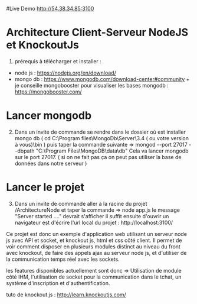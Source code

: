 #Live Demo 
http://54.38.34.85:3100

# Architecture Client-Serveur NodeJS et KnockoutJs

1) prérequis à télécharger et installer : 
- node js : https://nodejs.org/en/download/ 
- mongo db : https://www.mongodb.com/download-center#community  + je conseille mongobooster pour visualiser les bases mongodb : https://mongobooster.com/ 


# Lancer mongodb 
2) Dans un invite de commande se rendre dans le dossier où est installer mongo db ( cd C:\Program files\MongoDb\Server\3.4 ( ou votre version à vous)\bin ) puis taper la commande suivante => mongod --port 27017 --dbpath "C:\Program Files\MongoDB\data\db"
Cela va lancer mongodb sur le port 27017. ( si on ne fait pas ça on peut pas utiliser la base de données dans notre serveur ) 


# Lancer le projet
3) Dans un invite de commande aller à la racine du projet /ArchitectureNode  et taper la commande => node app.js
le message "Server started ...." devrait s'afficher 
il suffit ensuite d'ouvrir un navigateur est d'écrire l'url local du projet : http://localhost:3100/ 




Ce projet est donc un exemple d'application web utilisant un serveur node js avec API et socket, et knockout js, html et css côté client. 
Il permet de voir comment disposer en plusieurs modules distinct au niveau du front avec knockout, de faire des appels ajax au serveur node js, et d'utiliser de la communication temps réel avec les sockets. 


les features disponibles actuellement sont donc => Utilisation de module côté IHM, l'utilisation de socket pour la communication dans le tchat, un système d'inscription et d'authentification.



tuto de knockout.js : http://learn.knockoutjs.com/ 
